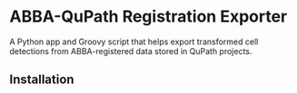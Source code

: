 # ABBA-QuPath Registration Exporter

A Python app and Groovy script that helps export transformed cell detections
from ABBA-registered data stored in QuPath projects.

## Installation